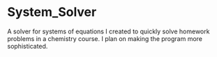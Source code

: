 System_Solver
=============

A solver for systems of equations I created to quickly solve homework problems in a chemistry course.
I plan on making the program more sophisticated.
